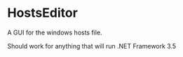 HostsEditor
===========

A GUI for the windows hosts file.

Should work for anything that will run .NET Framework 3.5